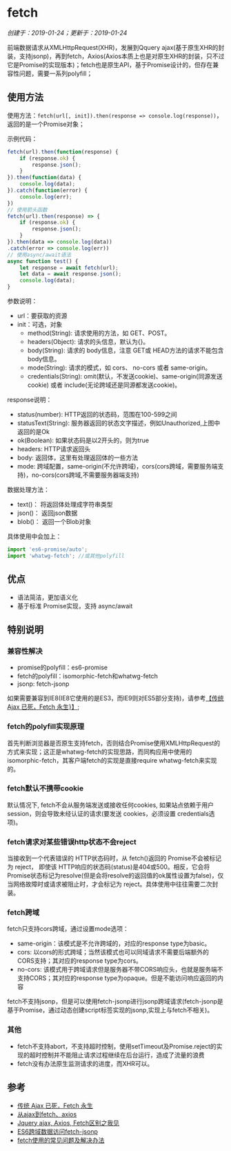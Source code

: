 # fetch

*创建于：2019-01-24；更新于：2019-01-24*

前端数据请求从XMLHttpRequest(XHR)，发展到Qquery ajax(基于原生XHR的封装，支持jsonp)，再到fetch，Axios(Axios本质上也是对原生XHR的封装，只不过它是Promise的实现版本)；fetch也是原生API，基于Promise设计的，但存在兼容性问题，需要一系列polyfill；

## 使用方法

使用方法：`fetch(url[, init]).then(response => console.log(response))`，返回的是一个Promise对象；

示例代码：
```javascript
fetch(url).then(function(response) {
    if (response.ok) {
        response.json();
    }
}).then(function(data) {
    console.log(data);
}).catch(function(error) {
    console.log(err);
})
// 使用箭头函数
fetch(url).then(response) => {
    if (response.ok) {
        response.json();
    }
}).then(data => console.log(data))
.catch(error => console.log(err))
// 使用async/await语法
async function test() {
    let response = await fetch(url);
    let data = await response.json();
    console.log(data);
}
```

参数说明：
- url：要获取的资源
- init：可选，对象
    - method(String): 请求使用的方法，如 GET、POST。
    - headers(Object): 请求的头信息，默认为{}。
    - body(String): 请求的 body信息，注意 GET或 HEAD方法的请求不能包含 body信息。
    - mode(String): 请求的模式，如 cors、 no-cors 或者 same-origin。
    - credentials(String): omit(默认，不发送cookie)、same-origin(同源发送cookie) 或者 include(无论跨域还是同源都发送cookie)。
    
response说明：
- status(number): HTTP返回的状态码，范围在100-599之间
- statusText(String): 服务器返回的状态文字描述，例如Unauthorized,上图中返回的是Ok
- ok(Boolean): 如果状态码是以2开头的，则为true
- headers:  HTTP请求返回头
- body:  返回体，这里有处理返回体的一些方法
- mode:  跨域配置，same-origin(不允许跨域)，cors(cors跨域，需要服务端支持)，no-cors(cors跨域,不需要服务器端支持)

数据处理方法：
- text()： 将返回体处理成字符串类型
- json()： 返回json数据
- blob()： 返回一个Blob对象

具体使用中会加上：
```javascript
import 'es6-promise/auto';
import 'whatwg-fetch'; //或其他polyfill
```

## 优点

- 语法简洁，更加语义化
- 基于标准 Promise实现，支持 async/await

## 特别说明

### 兼容性解决

- promise的polyfill：es6-promise
- fetch的polyfill：isomorphic-fetch和whatwg-fetch
- jsonp: fetch-jsonp

如果需要兼容到IE8(IE8它使用的是ES3，而IE9则对ES5部分支持)，请参考[【传统 Ajax 已死，Fetch 永生}】](https://github.com/camsong/blog/issues/2);

### fetch的polyfill实现原理

首先判断浏览器是否原生支持fetch，否则结合Promise使用XMLHttpRequest的方式来实现；这正是whatwg-fetch的实现思路，而同构应用中使用的isomorphic-fetch，其客户端fetch的实现是直接require whatwg-fetch来实现的。

### fetch默认不携带cookie

默认情况下, fetch不会从服务端发送或接收任何cookies, 如果站点依赖于用户 session，则会导致未经认证的请求(要发送 cookies，必须设置 credentials选项)。

### fetch请求对某些错误http状态不会reject

当接收到一个代表错误的 HTTP状态码时，从 fetch()返回的 Promise不会被标记为 reject， 即使该 HTTP响应的状态码(status)是404或500。相反，它会将 Promise状态标记为resolve(但是会将resolve的返回值的ok属性设置为false)，仅当网络故障时或请求被阻止时，才会标记为 reject。具体使用中往往需要二次封装。

### fetch跨域

fetch只支持cors跨域，通过设置mode选项：
- same-origin：该模式是不允许跨域的，对应的response type为basic。
- cors: 以cors的形式跨域；当然该模式也可以同域请求不需要后端额外的CORS支持；其对应的response type为cors。
- no-cors: 该模式用于跨域请求但是服务器不带CORS响应头，也就是服务端不支持CORS；其对应的response type为opaque。但是不能访问响应返回的内容

fetch不支持jsonp，但是可以使用fetch-jsonp进行jsonp跨域请求(fetch-jsonp是基于Promise，通过动态创建script标签实现的jsonp,实现上与fetch不相关)。

### 其他

- fetch不支持abort，不支持超时控制，使用setTimeout及Promise.reject的实现的超时控制并不能阻止请求过程继续在后台运行，造成了流量的浪费
- fetch没有办法原生监测请求的进度，而XHR可以。

## 参考

- [传统 Ajax 已死，Fetch 永生](https://github.com/camsong/blog/issues/2)
- [从ajax到fetch、axios](https://juejin.im/post/5acde23c5188255cb32e7e76)
- [Jquery ajax, Axios, Fetch区别之我见](https://segmentfault.com/a/1190000012836882)
- [ES6跨域数据访问fetch-jsonp](https://blog.csdn.net/liu942626/article/details/79317837)
- [fetch使用的常见问题及解决办法](https://www.cnblogs.com/huilixieqi/p/6494380.html)
